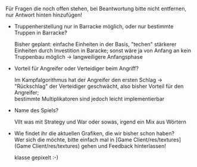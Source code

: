 Für Fragen die noch offen stehen, bei Beantwortung bitte nicht entfernen, nur Antwort hinten hinzufügen!


* Truppenherstellung nur in Barracke möglich, oder nur bestimmte Truppen in Barracke?

  Bisher geplant: einfache Einheiten in der Basis, "techen" stärkerer Einheiten durch Investition in Baracke;
sonst wäre ja von Anfang an kein Truppenbau möglich -> langweiligere Anfangsphase

* Vorteil für Angreifer oder Verteidiger beim Angriff?

  Im Kampfalgorithmus hat der Angreifer den ersten Schlag -> "Rückschlag" der Verteidiger geschwächt, also bisher Vorteil für den Angreifer;<br>
bestimmte Multiplikatoren sind jedoch leicht implementierbar

* Name des Spiels?

  Vllt was mit Strategy und War oder sowas, irgend ein Mix aus Wörtern

* Wie findet ihr die aktuellen Grafiken, die wir bisher schon haben?<br>
  Wer sich die möchte, bitte einfach mal in [Game Client/res/textures](Game Client/res/textures) gehen und Feedback hinterlassen!

  klasse gepixelt :-)
